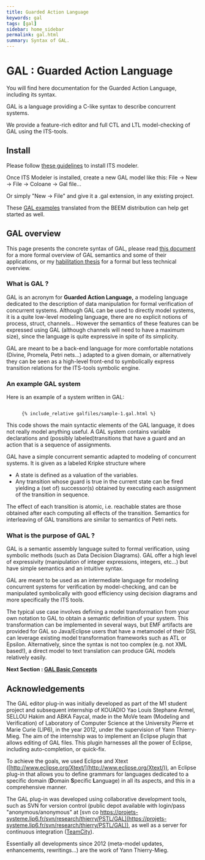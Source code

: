 ```yaml
---
title: Guarded Action Language
keywords: gal
tags: [gal]
sidebar: home_sidebar
permalink: gal.html
summary: Syntax of GAL.
---
```



# GAL : Guarded Action Language

You will find here documentation for the Guarded Action Language, including its syntax.

GAL is a language providing a C-like syntax to describe concurrent systems. 

We provide a feature-rich editor and full CTL and LTL model-checking of GAL using the ITS-tools.


## Install

Please follow [these guidelines](eclipsestart.md) to install ITS modeler.

Once ITS Modeler is installed, create a new GAL model like this:
File → New → File → Coloane → Gal file...

Or simply "New → File" and give it a .gal extension, in any existing project.

These [GAL examples](files/gal.zip) translated from the BEEM distribution can help get started as well.

## GAL overview

This page presents the concrete syntax of GAL, please read [this document](https://media.githubusercontent.com/media/lip6/ITSTools-web/master/files/gal.pdf) for a more formal overview of GAL semantics and some of their applications, or my [habilitation thesis](https://pages.lip6.fr/Yann.Thierry-Mieg/hdr-ytm.pdf) for a formal but less technical overview.

### What is GAL ?

GAL is an acronym for **Guarded Action Language,** a modeling language dedicated to the description of data manipulation for formal verification of concurrent systems. 
Although GAL can be used to directly model systems, it is a quite low-level modeling language, there are no explicit notions of process, struct, channels... 
However the semantics of these features can be expressed using GAL (although channels will need to have a maximum size), since the language is quite expressive in spite of its simplicity. 

GAL are meant to be a back-end language for more comfortable notations (Divine, Promela, Petri nets...) adapted to a given domain, or alternatively they can be seen as a
 high-level front-end to symbolically express transition relations for the ITS-tools symbolic engine.


### An example GAL system

Here is an example of a system written in GAL:

<figure class="highlight"><pre><code class="language-c" data-lang="c">
{% include_relative galfiles/sample-1.gal.html %}
</code></pre></figure>

This code shows the main syntactic elements of the GAL language, it does not really model anything useful. 
A GAL system contains variable declarations and (possibly labeled)transitions that have a guard and an action that is a sequence of assignments.

GAL have a simple concurrent semantic adapted to modeling of concurrent systems. 
It is given as a labeled Kripke structure where  
 * A state is defined as a valuation of the variables. 
 * Any transition whose guard is true in the current state can be fired yielding a (set of) successor(s) obtained by executing each assignment of the transition in sequence. 

The effect of each transition is atomic, i.e. reachable states are those obtained after each computing all effects of the transition.
Semantics for interleaving of GAL transitions are similar to semantics of Petri nets. 


### What is the purpose of GAL ?

GAL is a semantic assembly language suited to formal verification, using symbolic methods (such as Data Decision Diagrams).
GAL offer a high level of expressivity (manipulation of integer expressions, integers, etc...) but have simple semantics and an intuitive syntax.
 
GAL are meant to be used as an intermediate language for modeling concurrent systems for verification by model-checking, and can be manipulated symbolically with good efficiency using decision diagrams and more specifically the ITS tools.

The typical use case involves defining a model transformation from your own notation to GAL to obtain a semantic definition of your system. This transformation can be implemented in several ways, but EMF artifacts are provided for GAL so Java/Eclipse users that have a metamodel of their DSL can leverage existing model transformation frameworks such as ATL or Epsilon. Alternatively, since the syntax is not too complex (e.g. not XML based!), a direct model to text translation can produce GAL models relatively easily.

**Next Section : [GAL Basic Concepts](galbasics.md)**

## Acknowledgements

The GAL editor plug-in was initially developed as part of the M1 student project and subsequent internship of KOUADIO Yao Louis Stephane Armel, SELLOU Hakim and ABKA Faycal, made in the MoVe team (Modeling and Verification) of Laboratory of Computer Science at the University Pierre et Marie Curie (LIP6), in the year 2012, under the supervision of Yann Thierry-Mieg. The aim of the internship was to implement an Eclipse plugin that allows editing of GAL files. This plugin harnesses all the power of Eclipse, including auto-completion, or quick-fix.

To achieve the goals, we used Eclipse and Xtext ([http://www.eclipse.org/Xtext/](http://www.eclipse.org/Xtext/)), an Eclipse plug-in that allows you to define grammars for languages dedicated to a specific domain (**D**omain **S**pecific **L**anguage) in all its aspects, and this in a comprehensive manner.

The GAL plug-in was developed using collaborative development tools, such as SVN for version control (public depot available with login/pass "anonymous/anonymous" at [svn co https://projets-systeme.lip6.fr/svn/research/thierry/PSTL/GAL](https://projets-systeme.lip6.fr/svn/research/thierry/PSTL/GAL)), as well as a server for continuous integration ([TeamCity](http://teamcity-systeme.lip6.fr/)).

Essentially all developments since 2012 (meta-model updates, enhancements, rewritings...) are the work of Yann Thierry-Mieg.


